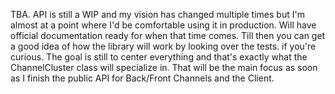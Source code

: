 TBA.
API is still a WIP and my vision has changed multiple times but I'm almost at a point where I'd be
comfortable using it in production. Will have official documentation ready for when that time comes.
Till then you can get a good idea of how the library will work by looking over the tests. if you're
curious. The goal is still to center everything and that's exactly what the ChannelCluster class
will specialize in. That will be the main focus as soon as I finish the public API for Back/Front Channels
and the Client.